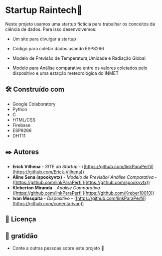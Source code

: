# Startup Raintech🚀
Neste projeto usamos uma startup fictícia para trabalhar os conceitos da ciência de dados. Para isso desenvolvemos:

* Um site para divulgar a startup

* Código para coletar dados usando ESP8266

* Modelo de Previsão de Temperatura,Umidade e Radiação Global


* Modelo para Análise comparativa entre os valores coletados pelo dispositivo e uma estação meteorológica do INMET




## 🛠️ Construído com


* Google Colaboratory
* Python
* C
* HTML/CSS
* Firebase
* ESP8266
* DHT11

## ✒️ Autores



* **Erick Vilhena** - *SITE da Startup* - ([https://github.com/linkParaPerfil](https://github.com/Erick-Vilhena))
* **Aline Sena (spookyvtx)** - *Modelo de Previsão/ Análise Comparativa* - ([https://github.com/linkParaPerfil](https://github.com/spookyvtx))
* **Kleberton Miranda** - *Análise Comparativa* - ([https://github.com/linkParaPerfil](https://github.com/Kreber10010))
* **Ivan Mesquita** - *Dispositivo* - ([https://github.com/linkParaPerfil](https://github.com/conectarivan))



## 📄 Licença



## 🎁 gratidão

* Conte a outras pessoas sobre este projeto 📢





